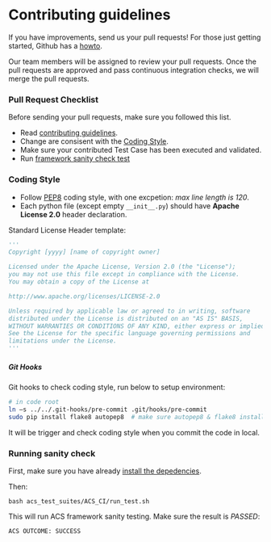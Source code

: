 # Contributing guidelines

If you have improvements, send us your pull requests! For those
just getting started, Github has a [howto](https://help.github.com/articles/using-pull-requests/).

Our team members will be assigned to review your pull requests. Once the pull requests are approved and pass continuous integration checks, we will merge the pull requests.


### Pull Request Checklist

Before sending your pull requests, make sure you followed this list.

* Read [contributing guidelines](CONTRIBUTING.md).
* Change are consisent with the [Coding Style](#coding-style).
* Make sure your contributed Test Case has been executed and validated.
* Run [framework sanity check test](#running-sanity-check)


### Coding Style

* Follow [PEP8](https://www.python.org/dev/peps/pep-0008) coding style, with one excpetion: *max line length is 120*.
* Each python file (except empty `__init__.py`) should have **Apache License 2.0** header declaration.

Standard License Header template:
```python
'''
Copyright [yyyy] [name of copyright owner]

Licensed under the Apache License, Version 2.0 (the "License"); 
you may not use this file except in compliance with the License. 
You may obtain a copy of the License at

http://www.apache.org/licenses/LICENSE-2.0

Unless required by applicable law or agreed to in writing, software 
distributed under the License is distributed on an "AS IS" BASIS, 
WITHOUT WARRANTIES OR CONDITIONS OF ANY KIND, either express or implied. 
See the License for the specific language governing permissions and 
limitations under the License.
'''
```
##### Git Hooks
Git hooks to check coding style, run below to setup environment:
```bash
# in code root
ln –s ../../.git-hooks/pre-commit .git/hooks/pre-commit
sudo pip install flake8 autopep8  # make sure autopep8 & flake8 installed
```
It will be trigger and check coding style when you commit the code in local.

### Running sanity check
First, make sure you have already [install the depedencies](acs_setup_manager/README.md).

Then:
```
bash acs_test_suites/ACS_CI/run_test.sh
```
This will run ACS framework sanity testing. Make sure the result is *PASSED*:
```
ACS OUTCOME: SUCCESS
```
